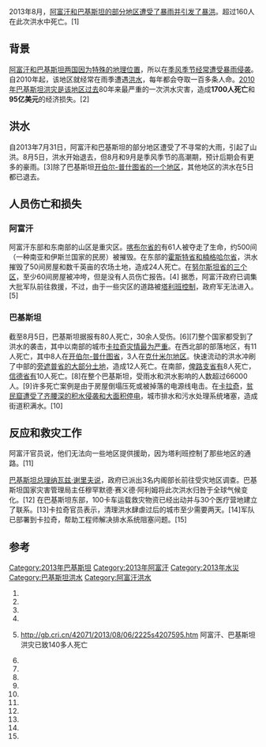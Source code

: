 2013年8月，[阿富汗和](../Page/阿富汗.md "wikilink")[巴基斯坦的部分地区遭受了](../Page/巴基斯坦.md "wikilink")[暴雨并引发了](../Page/暴雨.md "wikilink")[暴洪](https://zh.wikipedia.org/wiki/暴洪 "wikilink")。超过160人在此次洪水中死亡。\[1\]

## 背景

[阿富汗和](../Page/阿富汗.md "wikilink")[巴基斯坦两国因为特殊的地理位置](../Page/巴基斯坦.md "wikilink")，所以在[季风季节经常遭受暴雨侵袭](../Page/季风.md "wikilink")。自2010年起，该地区就经常在雨季遭遇[洪水](../Page/洪水.md "wikilink")，每年都会夺取一百多条人命。[2010年巴基斯坦洪灾是该地区过去](https://zh.wikipedia.org/wiki/2010年巴基斯坦洪災 "wikilink")80年来最严重的一次洪水灾害，造成**1700人死亡**和**95亿美元**的经济损失。\[2\]

## 洪水

自2013年7月31日，阿富汗和巴基斯坦的部分地区遭受了不寻常的大雨，引起了山洪。8月5日，洪水开始退去，但8月和9月是季风季节的高潮期，预计后期会有更多的豪雨。\[3\]除了巴基斯坦[开伯尔-普什图省的一个地区](https://zh.wikipedia.org/wiki/开伯尔-普什图省 "wikilink")，其他地区的洪水在5日都已退去。

## 人员伤亡和损失

### 阿富汗

阿富汗东部和东南部的山区是重灾区。[喀布尔省的](../Page/喀布尔省.md "wikilink")有61人被夺走了生命，约500间（一种南亚和伊斯兰国家的民房）被摧毁。在东部的[霍斯特省和](../Page/霍斯特省.md "wikilink")[楠格哈尔省](../Page/楠格哈尔省.md "wikilink")，洪水摧毁了50间房屋和数千英亩的农场土地，造成24人死亡。在[努尔斯坦省的三个区](https://zh.wikipedia.org/wiki/努尔斯坦省 "wikilink")，至少60间房屋被冲垮，但是没有人员伤亡报告。\[4\]
据悉，阿富汗政府已调集大批军队前往救援，不过，由于一些灾区的道路被[塔利班控制](../Page/塔利班.md "wikilink")，政府军无法进入。\[5\]

### 巴基斯坦

截至8月5日，巴基斯坦据报有80人死亡，30余人受伤。\[6\]\[7\]整个国家都受到了洪水的袭击，其中以南部的城市[卡拉奇灾情最为严重](../Page/卡拉奇.md "wikilink")。在西北部的部落地区，有11人死亡，其中8人在[开伯尔-普什图省](https://zh.wikipedia.org/wiki/开伯尔-普什图省 "wikilink")，3人在[克什米尔地区](../Page/克什米尔.md "wikilink")。快速流动的洪水冲刷了中部的[旁遮普省的大部分土地](../Page/旁遮普省.md "wikilink")，造成12人死亡。在南部，[俾路支省有](../Page/俾路支省.md "wikilink")8人死亡，[信德省有](../Page/信德省.md "wikilink")10人死亡。\[8\]在整个巴基斯坦，受雨水和洪水影响的人数超过66000人。\[9\]许多死亡案例是由于房屋倒塌压死或被掉落的电源线电击。在[卡拉奇](../Page/卡拉奇.md "wikilink")，[贫民窟遭受了齐腰深的积水侵袭和大面积停电](https://zh.wikipedia.org/wiki/贫民窟 "wikilink")，城市排水和污水处理系统堵塞，造成街道积满水。\[10\]

## 反应和救灾工作

阿富汗官员说，他们无法向一些地区提供援助，因为塔利班控制了那些地区的通路。\[11\]

[巴基斯坦总理](../Page/巴基斯坦总理.md "wikilink")[纳瓦兹·谢里夫说](https://zh.wikipedia.org/wiki/纳瓦兹·谢里夫 "wikilink")，政府已派出3名内阁部长前往受灾地区调查。巴基斯坦国家灾害管理局主任穆罕默德·赛义德·阿利姆将此次洪水归咎于全球气候变化。\[12\]
在巴基斯坦东部，100卡车运载救灾物资已经出动并与30个医疗营地建立了联系。\[13\]卡拉奇官员表示，清理洪水肆虐过后的城市至少需要两天。\[14\]军队已部署到卡拉奇，帮助工程师解决排水系统阻塞问题。\[15\]

## 参考

[Category:2013年巴基斯坦](https://zh.wikipedia.org/wiki/Category:2013年巴基斯坦 "wikilink")
[Category:2013年阿富汗](https://zh.wikipedia.org/wiki/Category:2013年阿富汗 "wikilink")
[Category:2013年水災](https://zh.wikipedia.org/wiki/Category:2013年水災 "wikilink")
[Category:巴基斯坦洪水](https://zh.wikipedia.org/wiki/Category:巴基斯坦洪水 "wikilink")
[Category:阿富汗洪水](https://zh.wikipedia.org/wiki/Category:阿富汗洪水 "wikilink")

1.

2.

3.

4.
5.  <http://gb.cri.cn/42071/2013/08/06/2225s4207595.htm>
    阿富汗、巴基斯坦洪灾已致140多人死亡

6.
7.
8.

9.
10.
11.

12.
13.

14.
15.